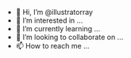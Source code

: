 - 👋 Hi, I’m @illustratorray
- 👀 I’m interested in ...
- 🌱 I’m currently learning ...
- 💞️ I’m looking to collaborate on ...
- 📫 How to reach me ...

<!---
illustratorray/illustratorray is a ✨ special ✨ repository because its `README.md` (this file) appears on your GitHub profile.
You can click the Preview link to take a look at your changes.
--->
